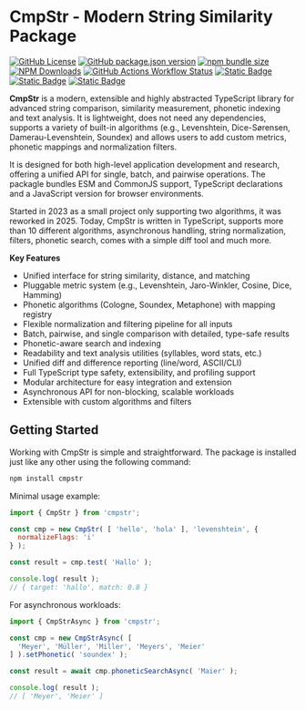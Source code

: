# CmpStr - Modern String Similarity Package

[![GitHub License](https://img.shields.io/github/license/komed3/cmpstr?style=for-the-badge&logo=unlicense&logoColor=fff)](LICENSE)
[![GitHub package.json version](https://img.shields.io/github/package-json/v/komed3/cmpstr?style=for-the-badge&logo=npm&logoColor=fff)](https://npmjs.com/package/cmpstr)
[![npm bundle size](https://img.shields.io/bundlephobia/min/cmpstr?style=for-the-badge&logo=gitlfs&logoColor=fff)](https://bundlephobia.com/package/cmpstr)
[![NPM Downloads](https://img.shields.io/npm/dy/cmpstr?style=for-the-badge&logo=transmission&logoColor=fff)](https://npmpackage.info/package/cmpstr?t=downloads)
[![GitHub Actions Workflow Status](https://img.shields.io/github/actions/workflow/status/komed3/cmpstr/build.yml?style=for-the-badge&logo=educative&logoColor=fff)](https://github.com/komed3/cmpstr/actions/workflows/build.yml)
[![Static Badge](https://img.shields.io/badge/ESM_%26_CJS-TypeScript?style=for-the-badge&logo=typescript&logoColor=fff&label=TypeScript&color=violet)]()
[![Static Badge](https://img.shields.io/badge/UMD-JavaScript?style=for-the-badge&logo=javascript&logoColor=fff&label=Browser&color=violet)]()
[![Static Badge](https://img.shields.io/badge/docs-docs?style=for-the-badge&logo=readthedocs&logoColor=fff&color=blue)]()

**CmpStr** is a modern, extensible and highly abstracted TypeScript library for advanced string comparison, similarity measurement, phonetic indexing and text analysis. It is lightweight, does not need any dependencies, supports a variety of built-in algorithms (e.g., Levenshtein, Dice-Sørensen, Damerau-Levenshtein, Soundex) and allows users to add custom metrics, phonetic mappings and normalization filters.

It is designed for both high-level application development and research, offering a unified API for single, batch, and pairwise operations. The packagle bundles ESM and CommonJS support, TypeScript declarations and a JavaScript version for browser environments.

Started in 2023 as a small project only supporting two algorithms, it was reworked in 2025. Today, CmpStr is written in TypeScript, supports more than 10 different algorithms, asynchronous handling, string normalization, filters, phonetic search, comes with a simple diff tool and much more.

**Key Features**

- Unified interface for string similarity, distance, and matching
- Pluggable metric system (e.g., Levenshtein, Jaro-Winkler, Cosine, Dice, Hamming)
- Phonetic algorithms (Cologne, Soundex, Metaphone) with mapping registry
- Flexible normalization and filtering pipeline for all inputs
- Batch, pairwise, and single comparison with detailed, type-safe results
- Phonetic-aware search and indexing
- Readability and text analysis utilities (syllables, word stats, etc.)
- Unified diff and difference reporting (line/word, ASCII/CLI)
- Full TypeScript type safety, extensibility, and profiling support
- Modular architecture for easy integration and extension
- Asynchronous API for non-blocking, scalable workloads
- Extensible with custom algorithms and filters

## Getting Started

Working with CmpStr is simple and straightforward. The package is installed just like any other using the following command:

```sh
npm install cmpstr
```

Minimal usage example:

```js
import { CmpStr } from 'cmpstr';

const cmp = new CmpStr( [ 'hello', 'hola' ], 'levenshtein', {
  normalizeFlags: 'i'
} );

const result = cmp.test( 'Hallo' );

console.log( result );
// { target: 'hallo', match: 0.8 }
```

For asynchronous workloads:

```js
import { CmpStrAsync } from 'cmpstr';

const cmp = new CmpStrAsync( [
  'Meyer', 'Müller', 'Miller', 'Meyers', 'Meier'
] ).setPhonetic( 'soundex' );

const result = await cmp.phoneticSearchAsync( 'Maier' );

console.log( result );
// [ 'Meyer', 'Meier' ]
```